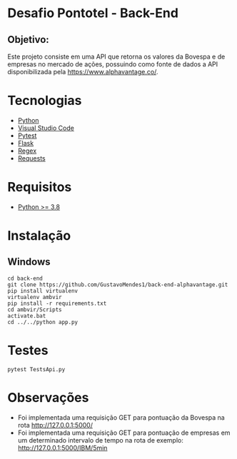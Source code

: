 # Desafio Pontotel - Back-End
## Objetivo:
Este projeto consiste em uma API que retorna os valores da Bovespa e de empresas no mercado de ações, possuindo como fonte de dados a API disponibilizada pela https://www.alphavantage.co/. 

# Tecnologias
- [Python](https://www.python.org/downloads/)
- [Visual Studio Code](https://code.visualstudio.com/)
- [Pytest](https://docs.pytest.org/en/stable/)
- [Flask](https://flask.palletsprojects.com/en/1.1.x/)
- [Regex](https://docs.python.org/pt-br/3.8/howto/regex.html)
- [Requests](https://requests.readthedocs.io/en/master/)

# Requisitos
- [Python >= 3.8](https://www.python.org/downloads/)

# Instalação
## Windows

```shell
cd back-end
git clone https://github.com/GustavoMendes1/back-end-alphavantage.git
pip install virtualenv
virtualenv ambvir
pip install -r requirements.txt
cd ambvir/Scripts
activate.bat
cd ../../python app.py
```
# Testes
```shell
pytest TestsApi.py
```
# Observações
- Foi implementada uma requisição GET para pontuação da Bovespa na rota http://127.0.0.1:5000/
- Foi implementada uma requisição GET para pontuação de empresas em um determinado intervalo de tempo na rota de exemplo: http://127.0.0.1:5000/IBM/5min
